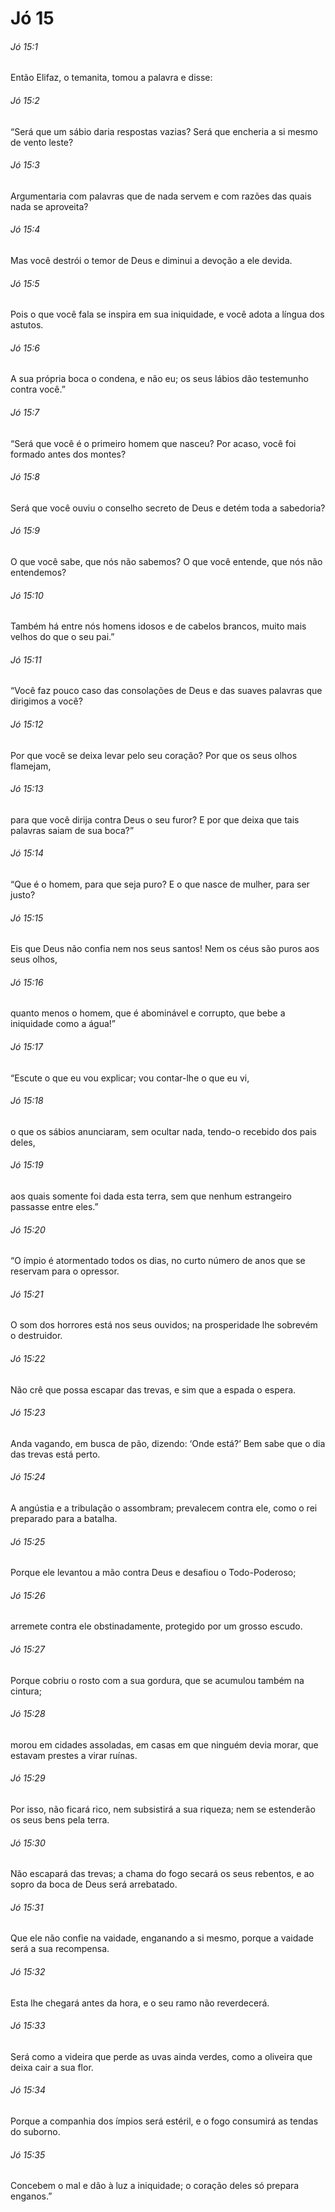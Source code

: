 # Jó 15

###### Jó 15:1

Então Elifaz, o temanita, tomou a palavra e disse:

###### Jó 15:2

“Será que um sábio daria respostas vazias? Será que encheria a si mesmo de vento leste?

###### Jó 15:3

Argumentaria com palavras que de nada servem e com razões das quais nada se aproveita?

###### Jó 15:4

Mas você destrói o temor de Deus e diminui a devoção a ele devida.

###### Jó 15:5

Pois o que você fala se inspira em sua iniquidade, e você adota a língua dos astutos.

###### Jó 15:6

A sua própria boca o condena, e não eu; os seus lábios dão testemunho contra você.”

###### Jó 15:7

“Será que você é o primeiro homem que nasceu? Por acaso, você foi formado antes dos montes?

###### Jó 15:8

Será que você ouviu o conselho secreto de Deus e detém toda a sabedoria?

###### Jó 15:9

O que você sabe, que nós não sabemos? O que você entende, que nós não entendemos?

###### Jó 15:10

Também há entre nós homens idosos e de cabelos brancos, muito mais velhos do que o seu pai.”

###### Jó 15:11

“Você faz pouco caso das consolações de Deus e das suaves palavras que dirigimos a você?

###### Jó 15:12

Por que você se deixa levar pelo seu coração? Por que os seus olhos flamejam,

###### Jó 15:13

para que você dirija contra Deus o seu furor? E por que deixa que tais palavras saiam de sua boca?”

###### Jó 15:14

“Que é o homem, para que seja puro? E o que nasce de mulher, para ser justo?

###### Jó 15:15

Eis que Deus não confia nem nos seus santos! Nem os céus são puros aos seus olhos,

###### Jó 15:16

quanto menos o homem, que é abominável e corrupto, que bebe a iniquidade como a água!”

###### Jó 15:17

“Escute o que eu vou explicar; vou contar-lhe o que eu vi,

###### Jó 15:18

o que os sábios anunciaram, sem ocultar nada, tendo-o recebido dos pais deles,

###### Jó 15:19

aos quais somente foi dada esta terra, sem que nenhum estrangeiro passasse entre eles.”

###### Jó 15:20

“O ímpio é atormentado todos os dias, no curto número de anos que se reservam para o opressor.

###### Jó 15:21

O som dos horrores está nos seus ouvidos; na prosperidade lhe sobrevém o destruidor.

###### Jó 15:22

Não crê que possa escapar das trevas, e sim que a espada o espera.

###### Jó 15:23

Anda vagando, em busca de pão, dizendo: ‘Onde está?’ Bem sabe que o dia das trevas está perto.

###### Jó 15:24

A angústia e a tribulação o assombram; prevalecem contra ele, como o rei preparado para a batalha.

###### Jó 15:25

Porque ele levantou a mão contra Deus e desafiou o Todo-Poderoso;

###### Jó 15:26

arremete contra ele obstinadamente, protegido por um grosso escudo.

###### Jó 15:27

Porque cobriu o rosto com a sua gordura, que se acumulou também na cintura;

###### Jó 15:28

morou em cidades assoladas, em casas em que ninguém devia morar, que estavam prestes a virar ruínas.

###### Jó 15:29

Por isso, não ficará rico, nem subsistirá a sua riqueza; nem se estenderão os seus bens pela terra.

###### Jó 15:30

Não escapará das trevas; a chama do fogo secará os seus rebentos, e ao sopro da boca de Deus será arrebatado.

###### Jó 15:31

Que ele não confie na vaidade, enganando a si mesmo, porque a vaidade será a sua recompensa.

###### Jó 15:32

Esta lhe chegará antes da hora, e o seu ramo não reverdecerá.

###### Jó 15:33

Será como a videira que perde as uvas ainda verdes, como a oliveira que deixa cair a sua flor.

###### Jó 15:34

Porque a companhia dos ímpios será estéril, e o fogo consumirá as tendas do suborno.

###### Jó 15:35

Concebem o mal e dão à luz a iniquidade; o coração deles só prepara enganos.”

